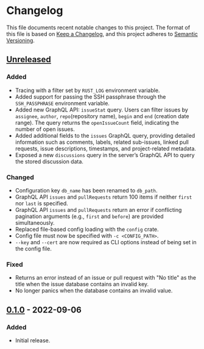 # Changelog

This file documents recent notable changes to this project. The format of this
file is based on [Keep a Changelog](https://keepachangelog.com/en/1.0.0/), and
this project adheres to [Semantic Versioning](https://semver.org/spec/v2.0.0.html).

## [Unreleased]

### Added

- Tracing with a filter set by `RUST_LOG` environment variable.
- Added support for passing the SSH passphrase through the `SSH_PASSPHRASE`
  environment variable.
- Added new GraphQL API: `issueStat` query. Users can filter issues by
  `assignee`, `author`, `repo`(repository name), `begin` and `end` (creation
  date range). The query returns the `openIssueCount` field, indicating the
  number of open issues.
- Added additional fields to the `issues` GraphQL query, providing detailed information
  such as comments, labels, related sub-issues, linked pull requests, issue descriptions,
  timestamps, and project-related metadata.
- Exposed a new `discussions` query in the server’s GraphQL API to query the
  stored discussion data.

### Changed

- Configuration key `db_name` has been renamed to `db_path`.
- GraphQL API `issues` and `pullRequests` return 100 items if neither `first`
  nor `last` is specified.
- GraphQL API `issues` and `pullRequests` return an error if conflicting
  pagination arguments (e.g., `first` and `before`) are provided simultaneously.
- Replaced file-based config loading with the `config` crate.
- Config file must now be specified with `-c <CONFIG_PATH>`.
- `--key` and `--cert` are now required as CLI options instead of being set in
  the config file.

### Fixed

- Returns an error instead of an issue or pull request with "No title" as the
  title when the issue database contains an invalid key.
- No longer panics when the database contains an invalid value.

## [0.1.0] - 2022-09-06

### Added

- Initial release.

[Unreleased]: https://github.com/aicers/github-dashboard-server/compare/0.1.0...main
[0.1.0]: https://github.com/aicers/github-dashboard-server/tree/0.1.0

